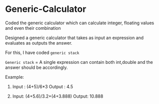 # Generic-Calculator

Coded the generic calculator which can calculate integer, floating values and even their combination

Designed a generic calculator that
takes as input an expression and evaluates as outputs
the answer.

For this, I have coded `generic stack`

`Generic stack` = A single expression can
contain both int,double and the answer should be
accordingly.

Example: 

1. Input : (4+5)/6*3
Output : 4.5

2. Input: (4+5.6)/3.2+(4+3.888) Output: 10.888

